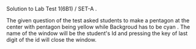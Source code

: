 Solution to Lab Test 1(6B1) / SET-A  .

The given  question of the test asked students to make a pentagon at the center with pentagon being yellow while Backgroud has to be cyan . The name of the window will be the student's Id and pressing the key of last digit of the id will close the window.



